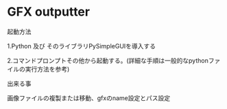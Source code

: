 # GFX outputter
起動方法

1.Python 及び そのライブラリPySimpleGUIを導入する

2.コマンドプロンプトその他から起動する。(詳細な手順は一般的なpythonファイルの実行方法を参考)


出来る事

画像ファイルの複製または移動、gfxのname設定とパス設定
